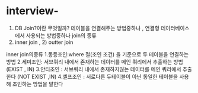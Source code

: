 # interview-
1) DB
Join?이란 무엇일까?
테이블을 연결해주는 방법중하나 , 연결형 데이터베이스에서 사용되는 방법중하나
join의 종류
1) inner join , 2) outter join

inner join의종류
1.동등조인:where 절(조인 조건) 을 기준으로 두 테이블을 연결하는 방법 
2.세미조인: 서브쿼리 내에서 존재하는 데이터를 메인 쿼리에서 추출하는 방법 (EXIST , IN) 
3.안티조인 : 서브쿼리 내에서 존재하지않는 데이터를 메인 쿼리에서 추출한다 (NOT EXIST ,IN)
4.셀프조인 : 서로다른 두테이블이 아닌 동일한 테이블을 사용해 조인하는 방법을 말한다
